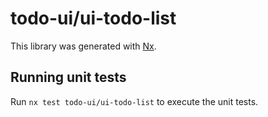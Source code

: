 # todo-ui/ui-todo-list

This library was generated with [Nx](https://nx.dev).

## Running unit tests

Run `nx test todo-ui/ui-todo-list` to execute the unit tests.
